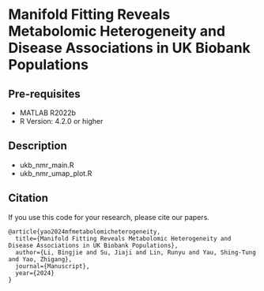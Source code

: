 # Manifold Fitting Reveals Metabolomic Heterogeneity and Disease Associations in UK Biobank Populations
## Pre-requisites
* MATLAB R2022b
* R Version: 4.2.0 or higher
## Description
* ukb_nmr_main.R
* ukb_nmr_umap_plot.R
## Citation
If you use this code for your research, please cite our papers.
```
@article{yao2024mfmetabolomicheterogeneity,
  title={Manifold Fitting Reveals Metabolomic Heterogeneity and Disease Associations in UK Biobank Populations},
  author={Li, Bingjie and Su, Jiaji and Lin, Runyu and Yau, Shing-Tung and Yao, Zhigang},
  journal={Manuscript},
  year={2024}
}
```

